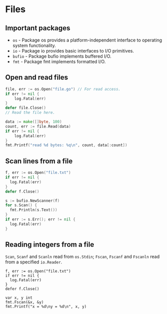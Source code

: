 # Files

## Important packages

* `os` - Package os provides a platform-independent interface to operating system functionality.
* `io` - Package io provides basic interfaces to I/O primitives.
* `bufio` - Package bufio implements buffered I/O.
* `fmt` - Package fmt implements formatted I/O.

## Open and read files

```go
file, err := os.Open("file.go") // For read access.
if err != nil {
	log.Fatal(err)
}
defer file.Close()
// Read the file here.
```

```go
data := make([]byte, 100)
count, err := file.Read(data)
if err != nil {
	log.Fatal(err)
}
fmt.Printf("read %d bytes: %q\n", count, data[:count])
```

## Scan lines from a file

```go
f, err := os.Open("file.txt")
if err != nil {
  log.Fatal(err)
}
defer f.Close()

s := bufio.NewScanner(f)
for s.Scan() {
  fmt.Println(s.Text())
}
if err := s.Err(); err != nil {
  log.Fatal(err)
}
```

## Reading integers from a file

`Scan`, `Scanf` and `Scanln` read from `os.Stdin`; `Fscan`, `Fscanf` and `Fscanln` read from a specified `io.Reader`.

```
f, err := os.Open("file.txt")
if err != nil {
  log.Fatal(err)
}
defer f.Close()

var x, y int
fmt.Fscan(&x, &y)
fmt.Printf("x = %d\ny = %d\n", x, y)
```
